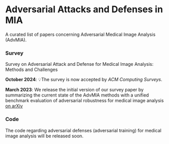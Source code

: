 # Adversarial Attacks and Defenses in MIA
A curated list of papers concerning Adversarial Medical Image Analysis (AdvMIA).

### Survey
Survey on Adversarial Attack and Defense for Medical Image Analysis: Methods and Challenges

**October 2024**: 💡The survey is now accepted by <em>ACM Computing Surveys</em>.

**March 2023**: We release the initial version of our survey paper by summarizing the current state of the AdvMIA methods with a unified benchmark evaluation of adversarial robustness for medical image analysis [on arXiv](https://arxiv.org/abs/2303.14133)

### Code
The code regarding adversarial defenses (adversarial training) for medical image analysis will be released soon.
